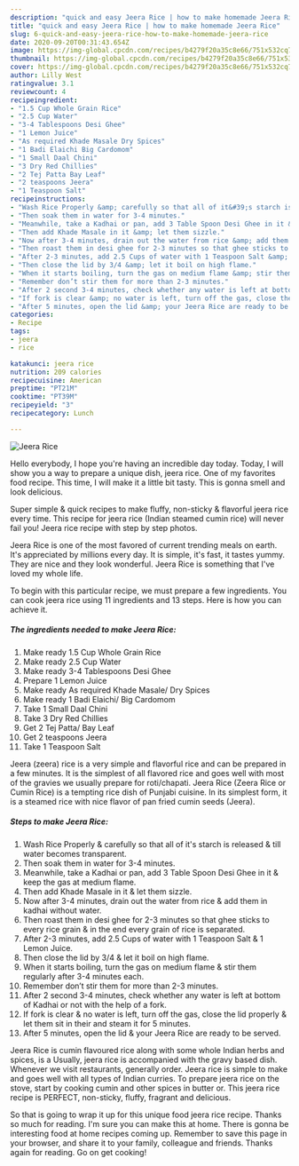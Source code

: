 ```yaml
---
description: "quick and easy Jeera Rice | how to make homemade Jeera Rice"
title: "quick and easy Jeera Rice | how to make homemade Jeera Rice"
slug: 6-quick-and-easy-jeera-rice-how-to-make-homemade-jeera-rice
date: 2020-09-20T00:31:43.654Z
image: https://img-global.cpcdn.com/recipes/b4279f20a35c8e66/751x532cq70/jeera-rice-recipe-main-photo.jpg
thumbnail: https://img-global.cpcdn.com/recipes/b4279f20a35c8e66/751x532cq70/jeera-rice-recipe-main-photo.jpg
cover: https://img-global.cpcdn.com/recipes/b4279f20a35c8e66/751x532cq70/jeera-rice-recipe-main-photo.jpg
author: Lilly West
ratingvalue: 3.1
reviewcount: 4
recipeingredient:
- "1.5 Cup Whole Grain Rice"
- "2.5 Cup Water"
- "3-4 Tablespoons Desi Ghee"
- "1 Lemon Juice"
- "As required Khade Masale Dry Spices"
- "1 Badi Elaichi Big Cardomom"
- "1 Small Daal Chini"
- "3 Dry Red Chillies"
- "2 Tej Patta Bay Leaf"
- "2 teaspoons Jeera"
- "1 Teaspoon Salt"
recipeinstructions:
- "Wash Rice Properly &amp; carefully so that all of it&#39;s starch is released &amp; till water becomes transparent."
- "Then soak them in water for 3-4 minutes."
- "Meanwhile, take a Kadhai or pan, add 3 Table Spoon Desi Ghee in it &amp; keep the gas at medium flame."
- "Then add Khade Masale in it &amp; let them sizzle."
- "Now after 3-4 minutes, drain out the water from rice &amp; add them in kadhai without water."
- "Then roast them in desi ghee for 2-3 minutes so that ghee sticks to every rice grain &amp; in the end every grain of rice is separated."
- "After 2-3 minutes, add 2.5 Cups of water with 1 Teaspoon Salt &amp; 1 Lemon Juice."
- "Then close the lid by 3/4 &amp; let it boil on high flame."
- "When it starts boiling, turn the gas on medium flame &amp; stir them regularly after 3-4 minutes each."
- "Remember don’t stir them for more than 2-3 minutes."
- "After 2 second 3-4 minutes, check whether any water is left at bottom of Kadhai or not with the help of a fork."
- "If fork is clear &amp; no water is left, turn off the gas, close the lid properly &amp; let them sit in their and steam it for 5 minutes."
- "After 5 minutes, open the lid &amp; your Jeera Rice are ready to be served."
categories:
- Recipe
tags:
- jeera
- rice

katakunci: jeera rice 
nutrition: 209 calories
recipecuisine: American
preptime: "PT21M"
cooktime: "PT39M"
recipeyield: "3"
recipecategory: Lunch

---
```



![Jeera Rice](https://img-global.cpcdn.com/recipes/b4279f20a35c8e66/751x532cq70/jeera-rice-recipe-main-photo.jpg)

Hello everybody, I hope you're having an incredible day today. Today, I will show you a way to prepare a unique dish, jeera rice. One of my favorites food recipe. This time, I will make it a little bit tasty. This is gonna smell and look delicious.

Super simple &amp; quick recipes to make fluffy, non-sticky &amp; flavorful jeera rice every time. This recipe for jeera rice (Indian steamed cumin rice) will never fail you! Jeera rice recipe with step by step photos.

Jeera Rice is one of the most favored of current trending meals on earth. It's appreciated by millions every day. It is simple, it's fast, it tastes yummy. They are nice and they look wonderful. Jeera Rice is something that I've loved my whole life.


To begin with this particular recipe, we must prepare a few ingredients. You can cook jeera rice using 11 ingredients and 13 steps. Here is how you can achieve it.

<!--inarticleads1-->

##### The ingredients needed to make Jeera Rice:

1. Make ready 1.5 Cup Whole Grain Rice
1. Make ready 2.5 Cup Water
1. Make ready 3-4 Tablespoons Desi Ghee
1. Prepare 1 Lemon Juice
1. Make ready As required Khade Masale/ Dry Spices
1. Make ready 1 Badi Elaichi/ Big Cardomom
1. Take 1 Small Daal Chini
1. Take 3 Dry Red Chillies
1. Get 2 Tej Patta/ Bay Leaf
1. Get 2 teaspoons Jeera
1. Take 1 Teaspoon Salt


Jeera (zeera) rice is a very simple and flavorful rice and can be prepared in a few minutes. It is the simplest of all flavored rice and goes well with most of the gravies we usually prepare for roti/chapati. Jeera Rice (Zeera Rice or Cumin Rice) is a tempting rice dish of Punjabi cuisine. In its simplest form, it is a steamed rice with nice flavor of pan fried cumin seeds (Jeera). 

<!--inarticleads2-->

##### Steps to make Jeera Rice:

1. Wash Rice Properly &amp; carefully so that all of it&#39;s starch is released &amp; till water becomes transparent.
1. Then soak them in water for 3-4 minutes.
1. Meanwhile, take a Kadhai or pan, add 3 Table Spoon Desi Ghee in it &amp; keep the gas at medium flame.
1. Then add Khade Masale in it &amp; let them sizzle.
1. Now after 3-4 minutes, drain out the water from rice &amp; add them in kadhai without water.
1. Then roast them in desi ghee for 2-3 minutes so that ghee sticks to every rice grain &amp; in the end every grain of rice is separated.
1. After 2-3 minutes, add 2.5 Cups of water with 1 Teaspoon Salt &amp; 1 Lemon Juice.
1. Then close the lid by 3/4 &amp; let it boil on high flame.
1. When it starts boiling, turn the gas on medium flame &amp; stir them regularly after 3-4 minutes each.
1. Remember don’t stir them for more than 2-3 minutes.
1. After 2 second 3-4 minutes, check whether any water is left at bottom of Kadhai or not with the help of a fork.
1. If fork is clear &amp; no water is left, turn off the gas, close the lid properly &amp; let them sit in their and steam it for 5 minutes.
1. After 5 minutes, open the lid &amp; your Jeera Rice are ready to be served.


Jeera Rice is cumin flavoured rice along with some whole Indian herbs and spices, is a Usually, jeera rice is accompanied with the gravy based dish. Whenever we visit restaurants, generally order. Jeera rice is simple to make and goes well with all types of Indian curries. To prepare jeera rice on the stove, start by cooking cumin and other spices in butter or. This jeera rice recipe is PERFECT, non-sticky, fluffy, fragrant and delicious. 

So that is going to wrap it up for this unique food jeera rice recipe. Thanks so much for reading. I'm sure you can make this at home. There is gonna be interesting food at home recipes coming up. Remember to save this page in your browser, and share it to your family, colleague and friends. Thanks again for reading. Go on get cooking!
